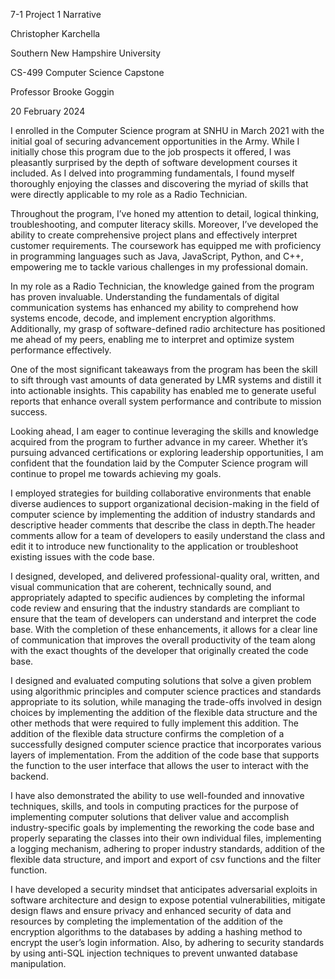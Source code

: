 7-1 Project 1 Narrative

Christopher Karchella

Southern New Hampshire University

CS-499 Computer Science Capstone

Professor Brooke Goggin

20 February 2024


I enrolled in the Computer Science program at SNHU in March 2021 with the initial goal of securing advancement opportunities in the Army. 
While I initially chose this program due to the job prospects it offered, I was pleasantly surprised by the depth of software development courses it included.
As I delved into programming fundamentals, I found myself thoroughly enjoying the classes and discovering the myriad of skills that were directly applicable to my role as a Radio Technician.

Throughout the program, I’ve honed my attention to detail, logical thinking, troubleshooting, and computer literacy skills. Moreover, I’ve developed the ability to create comprehensive project plans and effectively interpret customer requirements. 
The coursework has equipped me with proficiency in programming languages such as Java, JavaScript, Python, and C++, empowering me to tackle various challenges in my professional domain.

In my role as a Radio Technician, the knowledge gained from the program has proven invaluable. Understanding the fundamentals of digital communication systems has enhanced my ability to comprehend how systems encode, decode, and implement encryption algorithms. 
Additionally, my grasp of software-defined radio architecture has positioned me ahead of my peers, enabling me to interpret and optimize system performance effectively.

One of the most significant takeaways from the program has been the skill to sift through vast amounts of data generated by LMR systems and distill it into actionable insights. 
This capability has enabled me to generate useful reports that enhance overall system performance and contribute to mission success.

Looking ahead, I am eager to continue leveraging the skills and knowledge acquired from the program to further advance in my career. 
Whether it’s pursuing advanced certifications or exploring leadership opportunities, I am confident that the foundation laid by the Computer Science program will continue to propel me towards achieving my goals.

I employed strategies for building collaborative environments that enable diverse audiences to support organizational decision-making in the field of computer science 
by implementing the addition of industry standards and descriptive header comments that describe the class in depth.The header comments allow for a team of developers to easily understand the class 
and edit it to introduce new functionality to the application or troubleshoot existing issues with the code base. 

I designed, developed, and delivered professional-quality oral, written, and visual communication that are coherent, technically sound, and appropriately adapted to specific audiences 
by completing the informal code review and ensuring that the industry standards are compliant to ensure that the team of developers can understand and interpret the code base. With the completion of these enhancements, 
it allows for a clear line of communication that improves the overall productivity of the team along with the exact thoughts of the developer that originally created the code base. 

I designed and evaluated computing solutions that solve a given problem using algorithmic principles and computer science practices and standards appropriate to its solution, while managing the trade-offs 
involved in design choices by implementing the addition of the flexible data structure and the other methods that were required to fully implement this addition. The addition of the flexible data structure confirms the completion of a 
successfully designed computer science practice that incorporates various layers of implementation. From the addition of the code base that supports the function to the user interface that allows the user to interact with the backend.

I have also demonstrated the ability to use well-founded and innovative techniques, skills, and tools in computing practices for the purpose of implementing computer solutions that deliver value 
and accomplish industry-specific goals by implementing the reworking the code base and properly separating the classes into their own individual files,
implementing a logging mechanism, adhering to proper industry standards, addition of the flexible data structure, and import and export of csv functions and the filter function. 

I have developed a security mindset that anticipates adversarial exploits in software architecture and design to expose potential vulnerabilities, mitigate design flaws and ensure privacy and enhanced security of data and resources by completing the 
implementation of the addition of the encryption algorithms to the databases by adding a hashing method to encrypt the user’s login information. Also, by adhering to security standards by using anti-SQL injection techniques to prevent unwanted database manipulation.
